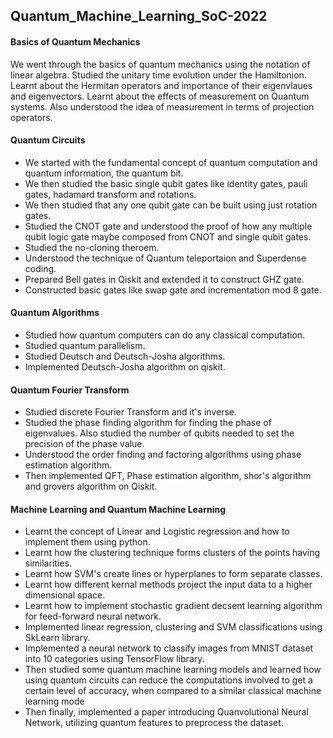 ## Quantum_Machine_Learning_SoC-2022

#### Basics of Quantum Mechanics

We went through the basics of quantum mechanics using the notation of linear algebra. Studied the unitary time evolution under the Hamiltonion. Learnt about the Hermitan operators and importance of their eigenvlaues and eigenvectors. Learnt about the effects of measurement on Quantum systems. Also understood the idea of measurement in terms of projection operators.

#### Quantum Circuits

- We started with the fundamental concept of quantum computation and quantum information, the quantum bit. 
- We then studied the basic single qubit gates like identity gates, pauli gates, hadamard transform and rotations.
- We then studied that any one qubit gate can be built using just rotation gates.
- Studied the CNOT gate and understood the proof of how any multiple qubit logic gate maybe composed from CNOT and single qubit gates.
- Studied the no-cloning theroem.
- Understood the technique of Quantum teleportaion and Superdense coding.
- Prepared Bell gates in Qiskit and extended it to construct GHZ gate.
- Constructed basic gates like swap gate and incrementation mod 8 gate.

#### Quantum Algorithms

- Studied how quantum computers can do any classical computation.
- Studied quantum parallelism.
- Studied Deutsch and Deutsch-Josha algorithms.
- Implemented Deutsch-Josha algorithm on qiskit.

#### Quantum Fourier Transform

- Studied discrete Fourier Transform and it's inverse.
- Studied the phase finding algorithm for finding the phase of eigenvalues. Also studied the number of qubits needed to set the precision of the phase value.
- Understood the order finding and factoring algorithms using phase estimation algorithm.
- Then implemented QFT, Phase estimation algorithm, shor's algorithm and grovers algorithm on Qiskit.

#### Machine Learning and Quantum Machine Learning
- Learnt the concept of Linear and Logistic regression and how to implement them using python.
- Learnt how the clustering technique forms clusters of the points having similarities.
- Learnt how SVM's create lines or hyperplanes to form separate classes.
- Learnt how different kernal methods project the input data to a higher dimensional space.
- Learnt how to implement stochastic gradient decsent learning algorithm for feed-forward neural network.
- Implemented linear regression, clustering and SVM classifications using SkLearn library.
- Implemented a neural network to classify images from MNIST dataset into 10 categories using TensorFlow library.
- Then studied some quantum machine learning models and learned how using quantum circuits can reduce the computations involved to get a certain level of accuracy, when compared to a similar classical machine learning mode
- Then finally, implemented a paper introducing Quanvolutional Neural Network, utilizing quantum features to preprocess the dataset.
